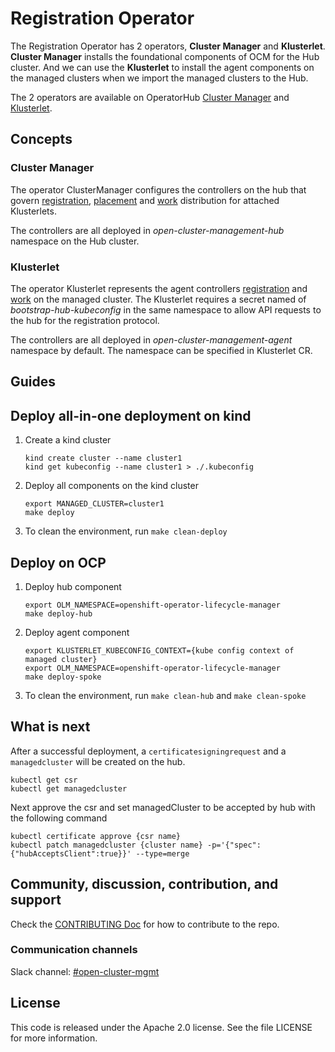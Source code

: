 # Registration Operator

The Registration Operator has 2 operators, **Cluster Manager** and **Klusterlet**.
**Cluster Manager** installs the foundational components of OCM for the Hub cluster.
And we can use the **Klusterlet** to install the agent components on the managed clusters when we import the managed clusters to the Hub.

The 2 operators are available on OperatorHub [Cluster Manager](https://operatorhub.io/operator/cluster-manager) and [Klusterlet](https://operatorhub.io/operator/klusterlet).

## Concepts

### Cluster Manager

The operator ClusterManager configures the controllers on the hub that govern [registration](https://github.com/open-cluster-management-io/registration), [placement](https://github.com/open-cluster-management-io/placement) and [work](https://github.com/open-cluster-management-io/work) distribution for attached Klusterlets.

The controllers are all deployed in _open-cluster-management-hub_ namespace on the Hub cluster.

### Klusterlet

The operator Klusterlet represents the agent controllers [registration](https://github.com/open-cluster-management-io/registration) and [work](https://github.com/open-cluster-management-io/work) on the managed cluster.
The Klusterlet requires a secret named of _bootstrap-hub-kubeconfig_ in the same namespace to allow API requests to the hub for the registration protocol.

The controllers are all deployed in _open-cluster-management-agent_ namespace by default. The namespace can be specified in Klusterlet CR.

## Guides

## Deploy all-in-one deployment on kind

1. Create a kind cluster
    ```
    kind create cluster --name cluster1
    kind get kubeconfig --name cluster1 > ./.kubeconfig
    ```
2. Deploy all components on the kind cluster
    ```
    export MANAGED_CLUSTER=cluster1
    make deploy
    ```
3. To clean the environment, run `make clean-deploy`

## Deploy on OCP

1. Deploy hub component
    ```
    export OLM_NAMESPACE=openshift-operator-lifecycle-manager
    make deploy-hub
    ```
2. Deploy agent component
    ```
    export KLUSTERLET_KUBECONFIG_CONTEXT={kube config context of managed cluster}
    export OLM_NAMESPACE=openshift-operator-lifecycle-manager
    make deploy-spoke
    ```
3. To clean the environment, run `make clean-hub` and `make clean-spoke`

## What is next

After a successful deployment, a `certificatesigningrequest` and a `managedcluster` will
be created on the hub.

```
kubectl get csr
kubectl get managedcluster
```

Next approve the csr and set managedCluster to be accepted by hub with the following command

```
kubectl certificate approve {csr name}
kubectl patch managedcluster {cluster name} -p='{"spec":{"hubAcceptsClient":true}}' --type=merge
```

## Community, discussion, contribution, and support

Check the [CONTRIBUTING Doc](CONTRIBUTING.md) for how to contribute to the repo.

### Communication channels

Slack channel: [#open-cluster-mgmt](http://slack.k8s.io/#open-cluster-mgmt)

## License

This code is released under the Apache 2.0 license. See the file LICENSE for more information.
